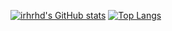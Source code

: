 [![irhrhd's GitHub stats](https://github-readme-stats.vercel.app/api?username=irhrhd)](https://github.com/anuraghazra/github-readme-stats)
[![Top Langs](https://github-readme-stats.vercel.app/api/top-langs/?username=irhrhd)](https://github.com/anuraghazra/github-readme-stats)
